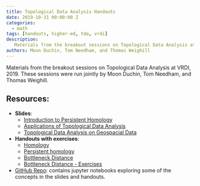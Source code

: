 ```yaml
---
title: Topological Data Analysis Handouts
date: 2019-10-31 00:00:00 Z
categories:
  - math
tags: [handouts, higher-ed, tda, vrdi]
description:
   Materials from the breakout sessions on Topological Data Analysis at VRDI, 2019.
authors: Moon Duchin, Tom Needham, and Thomas Weighill
---
```


Materials from the breakout sessions on Topological Data Analysis at VRDI, 2019. These sessions were run jointly by Moon Duchin, Tom Needham, and Thomas Weighill.

## Resources:
* **Slides**:
    * [Introduction to Persistent Homology](https://github.com/trneedham/DistrictingAndTDA/blob/master/Slides/MGGGDay2.pdf)
    * [Applications of Topological Data Analysis](https://github.com/trneedham/DistrictingAndTDA/blob/master/Slides/MGGGDay3.pdf)
    * [Topological Data Analysis on Geospacial Data](https://github.com/trneedham/DistrictingAndTDA/blob/master/Slides/MGGGDay4.pdf)
* **Handouts with exercises**:
    * [Homology](https://github.com/trneedham/DistrictingAndTDA/blob/master/Handouts/Day%201%20handout%20TDA.pdf)
    * [Persistent homology](https://github.com/trneedham/DistrictingAndTDA/blob/master/Handouts/Day%202%20handout%20TDA.pdf)
    * [Bottleneck Distance](https://github.com/trneedham/DistrictingAndTDA/blob/master/Handouts/Day%203%20handout%20TDA.pdf)
    * [Bottleneck Distance - Exercises](https://github.com/trneedham/DistrictingAndTDA/blob/master/Handouts/Day%204%20handout%20TDA.pdf)
* [GitHub Repo](https://github.com/trneedham/DistrictingAndTDA): contains jupyter notebooks exploring some of the concepts in the slides and handouts.
